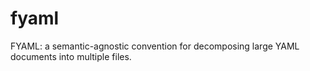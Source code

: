 # fyaml
FYAML: a semantic-agnostic convention for decomposing large YAML documents into multiple files.
